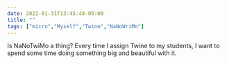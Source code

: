 ```yaml
---
date: 2022-01-31T13:45:48-05:00
title: ""
tags: ["micro","Myself","Twine","NaNoWriMo"]
---
```

Is NaNoTwiMo a thing? Every time I assign Twine to my students, I want to spend some time doing something big and beautiful with it.
